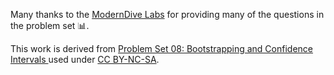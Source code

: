 Many thanks to the [ModernDive Labs](https://github.com/moderndive/moderndive_labs/) for providing many
of the questions in the problem set :bar_chart:.

This work is derived from [Problem Set 08: Bootstrapping and Confidence Intervals
](https://moderndive.github.io/moderndive_labs/static/PS/PS08_CI_bootstrap.html) used under [CC BY-NC-SA](https://creativecommons.org/licenses/by-nc-sa/4.0/).
